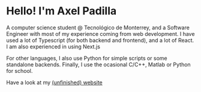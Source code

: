 # Hello! I'm Axel Padilla

A computer science student @ Tecnológico de Monterrey, and a Software Engineer with most of my experience coming from web development. I have used a lot of Typescript (for both backend and frontend), and a lot of React. I am also experienced in using Next.js

For other languages, I also use Python for simple scripts or some standalone backends. Finally, I use the ocasional C/C++, Matlab or Python for school.

Have a look at my [(unfinished) website](https://axelpadilla.me/)
